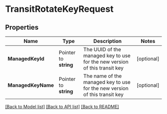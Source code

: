 # TransitRotateKeyRequest


## Properties

Name | Type | Description | Notes
------------ | ------------- | ------------- | -------------
**ManagedKeyId** | Pointer to **string** | The UUID of the managed key to use for the new version of this transit key | [optional] 
**ManagedKeyName** | Pointer to **string** | The name of the managed key to use for the new version of this transit key | [optional] 





[[Back to Model list]](../README.md#documentation-for-models) [[Back to API list]](../README.md#documentation-for-api-endpoints) [[Back to README]](../README.md)


